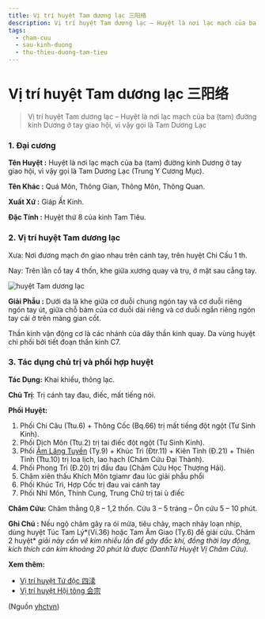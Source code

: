 ```yaml
---
title: Vị trí huyệt Tam dương lạc 三阳络
description: Vị trí huyệt Tam dương lạc – Huyệt là nơi lạc mạch của ba (tam) đường kinh Dương ở tay giao hội, vì vậy gọi là Tam Dương Lạc 
tags:
  - cham-cuu
  - sau-kinh-duong
  - thu-thieu-duong-tam-tieu
---
```


# Vị trí huyệt Tam dương lạc 三阳络 

> Vị trí huyệt Tam dương lạc – Huyệt là nơi lạc mạch của ba (tam) đường kinh Dương ở tay giao hội, vì vậy gọi là Tam Dương Lạc 

### 1. Đại cương

**Tên Huyệt :** Huyệt là nơi lạc mạch của ba (tam) đường kinh Dương ở tay giao hội, vì vậy gọi là Tam Dương Lạc (Trung Y Cương Mục).

**Tên Khác :** Quá Môn, Thông Gian, Thông Môn, Thông Quan.

**Xuất Xứ :** Giáp Ất Kinh.

**Đặc Tính :** Huyệt thứ 8 của kinh Tam Tiêu.

### 2. Vị trí huyệt Tam dương lạc

Xưa: Nơi đương mạch ớn giao nhau trên cánh tay, trên huyệt Chi Cấu 1 th.

Nay: Trên lằn cổ tay 4 thốn, khe giữa xương quay và trụ, ở mặt sau cẳng tay.

![huyệt Tam dương lạc](/imgs/yhctvn/huyet-tam-duong-lac-300x168.jpg)

**Giải Phẫu :** Dưới da là khe giữa cơ duỗi chung ngón tay và cơ duỗi riêng ngón tay út, giữa chỗ bám của cơ duỗi dài riêng và cơ duỗi ngắn riêng ngón tay cái ở trên màng gian cốt.

Thần kinh vận động cơ là các nhánh của dây thần kinh quay. Da vùng huyệt chi phối bởi tiết đoạn thần kinh C7.

### 3. Tác dụng chủ trị và phối hợp huyệt

**Tác Dụng:** Khai khiếu, thông lạc.

**Chủ Trị**: Trị cánh tay đau, điếc, mất tiếng nói.

**Phối Huyệt:**

1. Phối Chi Câu (Ttu.6) + Thông Cốc (Bq.66) trị mất tiếng đột ngột (Tư Sinh Kinh).
2. Phối Dịch Môn (Ttu.2) trị tai điếc đột ngột (Tư Sinh Kinh).
3. Phối [Âm Lăng Tuyền](/yhctvn/vi-tri-huyet-am-lang-tuyen-%e9%98%b4%e9%99%b5%e6%b3%89/) (Ty.9) + Khúc Trì (Đtr.11) + Kiên Tỉnh (Đ.21) + Thiên Tỉnh (Ttu.10) trị loa lịch, lao hạch (Châm Cứu Đại Thành).
4. Phối Phong Trì (Đ.20) trị đầu đau (Châm Cứu Học Thượng Hải).
5. Châm xiên thấu Khích Môn tgiamr đau lúc giải phẫu phổi
6. Phối Khúc Trì, Hợp Cốc trị đau vai cánh tay
7. Phối Nhĩ Môn, Thính Cung, Trung Chữ trị tai ù điếc

**Châm Cứu:** Châm thẳng 0,8 – 1,2 thốn. Cứu 3 – 5 tráng – Ôn cứu 5 – 10 phút.

**Ghi Chú :** Nếu ngộ châm gây ra ói mửa, tiêu chảy, mạch nhảy loạn nhịp, dùng huyệt Túc Tam Lý*(Vi.36) hoặc Tam Âm Giao (Ty.6) để giải cứu. Châm 2 huyệt* *giải này cần vê kim nhiều lần để gây đắc khí, đồng thời lay động, kích thích cán kim khoảng 20 phút là được (DanhTừ Huyệt Vị Châm Cứu).*

**Xem thêm:**

* [Vị trí huyệt Tứ độc 四渎](/yhctvn/vi-tri-huyet-tu-doc-%e5%9b%9b%e6%b8%8e/)
* [Vị trí huyệt Hội tông 会宗](/yhctvn/vi-tri-huyet-hoi-tong-%e4%bc%9a%e5%ae%97/)

(Nguồn <a href="https://yhctvn.com/vi-tri-huyet-tam-duong-lac-三阳络/" target="_blank">yhctvn</a>)
